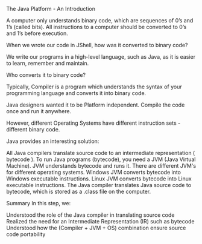 The Java Platform - An Introduction

A computer only understands binary code, which are sequences of 0’s and 1’s (called bits). All instructions to a computer should be converted to 0’s and 1’s before execution.

When we wrote our code in JShell, how was it converted to binary code?

We write our programs in a high-level language, such as Java, as it is easier to learn, remember and maintain.

Who converts it to binary code?

Typically, Compiler is a program which understands the syntax of your programming language and converts it into binary code.

Java designers wanted it to be Platform independent. Compile the code once and run it anywhere.

However, different Operating Systems have different instruction sets - different binary code.

Java provides an interesting solution:

All Java compilers translate source code to an intermediate representation ( bytecode ).
To run Java programs (bytecode), you need a JVM (Java Virtual Machine).
JVM understands bytecode and runs it.
There are different JVM's for different operating systems. Windows JVM converts bytecode into Windows executable instructions. Linux JVM converts bytecode into Linux executable instructions.
The Java compiler translates Java source code to bytecode, which is stored as a .class file on the computer.

Summary
In this step, we:

Understood the role of the Java compiler in translating source code
Realized the need for an Intermediate Representation (IR) such as bytecode
Understood how the (Compiler + JVM + OS) combination ensure source code portability
